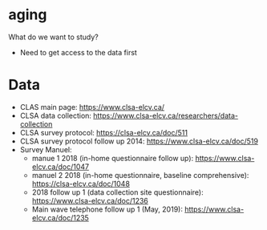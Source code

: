 # aging
What do we want to study?
- Need to get access to the data first

# Data
* CLAS main page: https://www.clsa-elcv.ca/
* CLSA data collection: https://www.clsa-elcv.ca/researchers/data-collection
* CLSA survey protocol: https://clsa-elcv.ca/doc/511
* CLSA survey protocol follow up 2014: https://www.clsa-elcv.ca/doc/519
* Survey Manuel:
  - manue 1 2018 (in-home questionnaire follow up): https://www.clsa-elcv.ca/doc/1047
  - manuel 2 2018 (in-home questionnaire, baseline comprehensive): https://clsa-elcv.ca/doc/1048
  - 2018 follow up 1 (data collection site questionnaire): https://www.clsa-elcv.ca/doc/1236
  - Main wave telephone follow up 1 (May, 2019): https://www.clsa-elcv.ca/doc/1235
